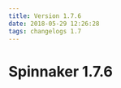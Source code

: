 ```yaml
---
title: Version 1.7.6
date: 2018-05-29 12:26:28 
tags: changelogs 1.7
---
```

# Spinnaker 1.7.6
<script src="https://gist.github.com/spinnaker-release/5d3af465f07eaca64f4383167877897d.js"/>